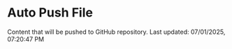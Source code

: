 # Auto Push File

Content that will be pushed to GitHub repository.
Last updated: 07/01/2025, 07:20:47 PM
